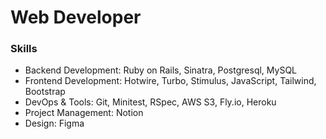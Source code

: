 # Web Developer

### Skills
- Backend Development: Ruby on Rails, Sinatra, Postgresql, MySQL
- Frontend Development: Hotwire, Turbo, Stimulus, JavaScript, Tailwind, Bootstrap
- DevOps & Tools: Git, Minitest, RSpec, AWS S3, Fly.io, Heroku
- Project Management: Notion
- Design: Figma
